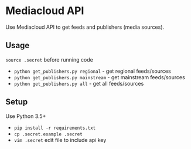 # Mediacloud API

Use Mediacloud API to get feeds and publishers (media sources).

## Usage

`source .secret` before running code

- `python get_publishers.py regional` - get regional feeds/sources
- `python get_publishers.py mainstream` - get mainstream feeds/sources
- `python get_publishers.py all` - get all feeds/sources

## Setup

Use Python 3.5+

- `pip install -r requirements.txt`
- `cp .secret.example .secret`
- `vim .secret` edit file to include api key

